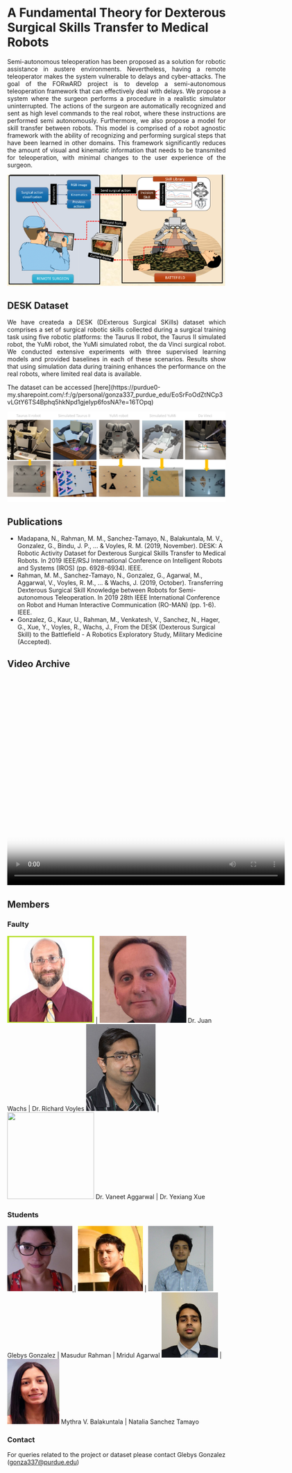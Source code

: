# A Fundamental Theory for Dexterous Surgical Skills Transfer to Medical Robots
<p style="text-align:justify">
Semi-autonomous teleoperation has been proposed as a solution for robotic assistance in austere environments. Nevertheless, having a remote teleoperator makes the system vulnerable to delays and cyber-attacks. The goal of the FORwARD project is to develop a semi-autonomous teleoperation framework that can effectively deal with delays. We propose a system where the surgeon performs a procedure in a realistic simulator uninterrupted. The actions of the surgeon are automatically recognized and sent as high level commands to the real robot, where these instructions are performed semi autonomously. Furthermore, we also propose a model for skill transfer between robots. This model is comprised of a robot agnostic framework with the ability of recognizing and performing surgical steps that have been learned in other domains. This framework significantly reduces the amount of visual and kinematic information that needs to be transmited for teleoperation, with minimal changes to the user experience of the surgeon. 
</p>

<p align="center">
  <img src="framework.png">
</p>


## DESK Dataset
<p style="text-align:justify">
We have createda a DESK (DExterous Surgical SKills) dataset which comprises a set of surgical robotic skills collected during a surgical training task using five robotic platforms: the Taurus II robot, the Taurus II simulated robot, the YuMi robot, the YuMi simulated robot, the da Vinci surgical robot. We conducted extensive experiments with three supervised learning models and provided baselines in each of these scenarios. Results show that using simulation data during training enhances the performance on the real robots, where limited real data is available.
</p>
The dataset can be accessed [here](https://purdue0-my.sharepoint.com/:f:/g/personal/gonza337_purdue_edu/EoSrFoOdZtNCp3vLGtY6TS4Bphq5hkNpd1gjeIyp6fosNA?e=16TOpq)

![Desk Dataset](desk_all.png) 


## Publications

- Madapana, N., Rahman, M. M., Sanchez-Tamayo, N., Balakuntala, M. V., Gonzalez, G., Bindu, J. P., ... & Voyles, R. M. (2019, November). DESK: A Robotic Activity Dataset for Dexterous Surgical Skills Transfer to Medical Robots. In 2019 IEEE/RSJ International Conference on Intelligent Robots and Systems (IROS) (pp. 6928-6934). IEEE.
- Rahman, M. M., Sanchez-Tamayo, N., Gonzalez, G., Agarwal, M., Aggarwal, V., Voyles, R. M., ... & Wachs, J. (2019, October). Transferring Dexterous Surgical Skill Knowledge between Robots for Semi-autonomous Teleoperation. In 2019 28th IEEE International Conference on Robot and Human Interactive Communication (RO-MAN) (pp. 1-6). IEEE.
- Gonzalez, G., Kaur, U., Rahman, M., Venkatesh, V., Sanchez, N., Hager, G., Xue, Y., Voyles, R., Wachs, J., From the DESK (Dexterous Surgical Skill) to the Battlefield - A Robotics Exploratory Study, Military Medicine (Accepted).

## Video Archive
<p align="center">
  <video src="sartres_vid.mp4" poster="vid_poster.png" width="640" height="480" controls preload></video>  
</p>


## Members
### Faulty

<img width="200" height="200" src="wachs.png"> | <img width="200" height="200" src="voyles.png"> 
 Dr. Juan Wachs | Dr. Richard Voyles 
<img width="160" height="200" src="vaneet.png"> | <img width="200" height="200" src="yexiang.png"> 
Dr. Vaneet Aggarwal | Dr. Yexiang Xue 

### Students

<a href="https://glebysg.github.io/"> <img width="150" height="150" src="glebys.png"> </a> | <img width="150" height="150" src="masud.png"> | <img width="150" height="150" src="mridul.png">
Glebys Gonzalez | Masudur Rahman | Mridul Agarwal
<img width="130" height="150" src="mythra.jpg"> | <img width="120" height="150" src="natalia.png"> 
Mythra V. Balakuntala | Natalia Sanchez Tamayo
 
### Contact

For queries related to the project or dataset please contact Glebys Gonzalez (gonza337@purdue.edu)
